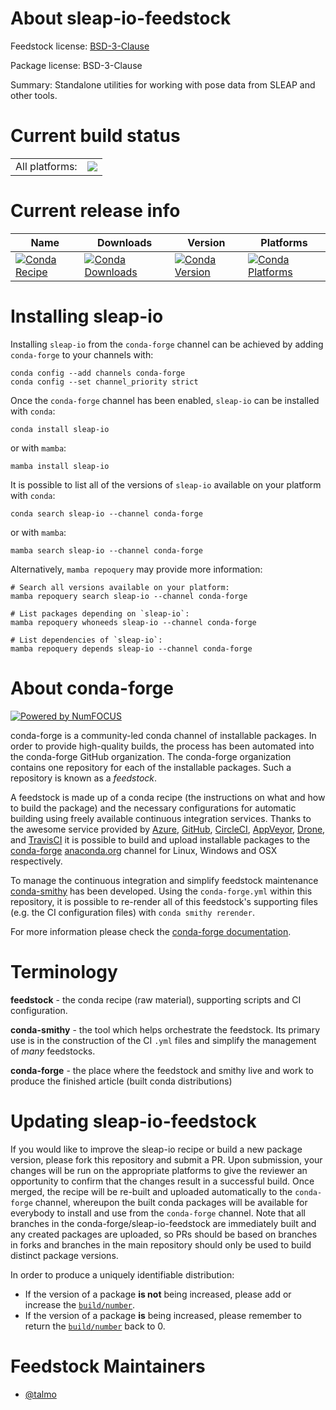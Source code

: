 About sleap-io-feedstock
========================

Feedstock license: [BSD-3-Clause](https://github.com/conda-forge/sleap-io-feedstock/blob/main/LICENSE.txt)



Package license: BSD-3-Clause

Summary: Standalone utilities for working with pose data from SLEAP and other tools.

Current build status
====================


<table><tr><td>All platforms:</td>
    <td>
      <a href="https://dev.azure.com/conda-forge/feedstock-builds/_build/latest?definitionId=22979&branchName=main">
        <img src="https://dev.azure.com/conda-forge/feedstock-builds/_apis/build/status/sleap-io-feedstock?branchName=main">
      </a>
    </td>
  </tr>
</table>

Current release info
====================

| Name | Downloads | Version | Platforms |
| --- | --- | --- | --- |
| [![Conda Recipe](https://img.shields.io/badge/recipe-sleap--io-green.svg)](https://anaconda.org/conda-forge/sleap-io) | [![Conda Downloads](https://img.shields.io/conda/dn/conda-forge/sleap-io.svg)](https://anaconda.org/conda-forge/sleap-io) | [![Conda Version](https://img.shields.io/conda/vn/conda-forge/sleap-io.svg)](https://anaconda.org/conda-forge/sleap-io) | [![Conda Platforms](https://img.shields.io/conda/pn/conda-forge/sleap-io.svg)](https://anaconda.org/conda-forge/sleap-io) |

Installing sleap-io
===================

Installing `sleap-io` from the `conda-forge` channel can be achieved by adding `conda-forge` to your channels with:

```
conda config --add channels conda-forge
conda config --set channel_priority strict
```

Once the `conda-forge` channel has been enabled, `sleap-io` can be installed with `conda`:

```
conda install sleap-io
```

or with `mamba`:

```
mamba install sleap-io
```

It is possible to list all of the versions of `sleap-io` available on your platform with `conda`:

```
conda search sleap-io --channel conda-forge
```

or with `mamba`:

```
mamba search sleap-io --channel conda-forge
```

Alternatively, `mamba repoquery` may provide more information:

```
# Search all versions available on your platform:
mamba repoquery search sleap-io --channel conda-forge

# List packages depending on `sleap-io`:
mamba repoquery whoneeds sleap-io --channel conda-forge

# List dependencies of `sleap-io`:
mamba repoquery depends sleap-io --channel conda-forge
```


About conda-forge
=================

[![Powered by
NumFOCUS](https://img.shields.io/badge/powered%20by-NumFOCUS-orange.svg?style=flat&colorA=E1523D&colorB=007D8A)](https://numfocus.org)

conda-forge is a community-led conda channel of installable packages.
In order to provide high-quality builds, the process has been automated into the
conda-forge GitHub organization. The conda-forge organization contains one repository
for each of the installable packages. Such a repository is known as a *feedstock*.

A feedstock is made up of a conda recipe (the instructions on what and how to build
the package) and the necessary configurations for automatic building using freely
available continuous integration services. Thanks to the awesome service provided by
[Azure](https://azure.microsoft.com/en-us/services/devops/), [GitHub](https://github.com/),
[CircleCI](https://circleci.com/), [AppVeyor](https://www.appveyor.com/),
[Drone](https://cloud.drone.io/welcome), and [TravisCI](https://travis-ci.com/)
it is possible to build and upload installable packages to the
[conda-forge](https://anaconda.org/conda-forge) [anaconda.org](https://anaconda.org/)
channel for Linux, Windows and OSX respectively.

To manage the continuous integration and simplify feedstock maintenance
[conda-smithy](https://github.com/conda-forge/conda-smithy) has been developed.
Using the ``conda-forge.yml`` within this repository, it is possible to re-render all of
this feedstock's supporting files (e.g. the CI configuration files) with ``conda smithy rerender``.

For more information please check the [conda-forge documentation](https://conda-forge.org/docs/).

Terminology
===========

**feedstock** - the conda recipe (raw material), supporting scripts and CI configuration.

**conda-smithy** - the tool which helps orchestrate the feedstock.
                   Its primary use is in the construction of the CI ``.yml`` files
                   and simplify the management of *many* feedstocks.

**conda-forge** - the place where the feedstock and smithy live and work to
                  produce the finished article (built conda distributions)


Updating sleap-io-feedstock
===========================

If you would like to improve the sleap-io recipe or build a new
package version, please fork this repository and submit a PR. Upon submission,
your changes will be run on the appropriate platforms to give the reviewer an
opportunity to confirm that the changes result in a successful build. Once
merged, the recipe will be re-built and uploaded automatically to the
`conda-forge` channel, whereupon the built conda packages will be available for
everybody to install and use from the `conda-forge` channel.
Note that all branches in the conda-forge/sleap-io-feedstock are
immediately built and any created packages are uploaded, so PRs should be based
on branches in forks and branches in the main repository should only be used to
build distinct package versions.

In order to produce a uniquely identifiable distribution:
 * If the version of a package **is not** being increased, please add or increase
   the [``build/number``](https://docs.conda.io/projects/conda-build/en/latest/resources/define-metadata.html#build-number-and-string).
 * If the version of a package **is** being increased, please remember to return
   the [``build/number``](https://docs.conda.io/projects/conda-build/en/latest/resources/define-metadata.html#build-number-and-string)
   back to 0.

Feedstock Maintainers
=====================

* [@talmo](https://github.com/talmo/)


<!-- dummy commit to enable rerendering -->


